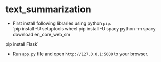 # text_summarization
- First install following libraries using python `pip`.<br>
`pip install -U setuptools wheel
pip install -U spacy
python -m spacy download en_core_web_sm

pip install Flask`

- Run `app.py` file and open `http://127.0.0.1:5000` to your browser.
